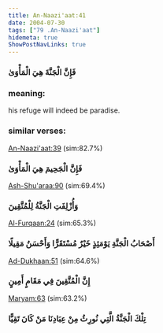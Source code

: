 ```yaml
---
title: An-Naazi'aat:41
date: 2004-07-30
tags: ["79 .An-Naazi'aat"]
hidemeta: true 
ShowPostNavLinks: true 
---
```

### فَإِنَّ الْجَنَّةَ هِيَ الْمَأْوَىٰ
### meaning: 
his refuge will indeed be paradise.
### similar verses: 

[An-Naazi'aat:39](/79/39) (sim:82.7%)

### فَإِنَّ الْجَحِيمَ هِيَ الْمَأْوَىٰ

[Ash-Shu'araa:90](/26/90) (sim:69.4%)

### وَأُزْلِفَتِ الْجَنَّةُ لِلْمُتَّقِينَ

[Al-Furqaan:24](/25/24) (sim:65.3%)

### أَصْحَابُ الْجَنَّةِ يَوْمَئِذٍ خَيْرٌ مُسْتَقَرًّا وَأَحْسَنُ مَقِيلًا

[Ad-Dukhaan:51](/44/51) (sim:64.6%)

### إِنَّ الْمُتَّقِينَ فِي مَقَامٍ أَمِينٍ

[Maryam:63](/19/63) (sim:63.2%)

### تِلْكَ الْجَنَّةُ الَّتِي نُورِثُ مِنْ عِبَادِنَا مَنْ كَانَ تَقِيًّا
